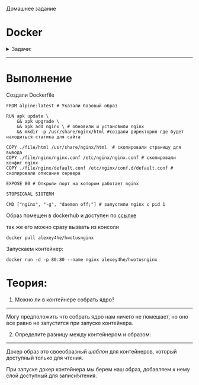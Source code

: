 Домашнее задание

# Docker
<details>
<summary> Задачи: </summary> 

1.Создайте свой кастомный образ nginx на базе alpine. После запуска nginx должен
отдавать кастомную страницу (достаточно изменить дефолтную страницу nginx)

Ответьте на вопрос:
1) Можно ли в контейнере собрать ядро?
2) Определите разницу между контейнером и образом


</details>

_____________________________________________

# Выполнение

Создали Dockerfile 

```
FROM alpine:latest # Указали базовый образ

RUN apk update \
    && apk upgrade \
    && apk add nginx \ # обновили и установили nginx
    && mkdir -p /usr/share/nginx/html #создали директория где будет находиться статика для сайта

COPY ./file/html /usr/share/nginx/html  # скопировали страницу для вывода
COPY ./file/nginx/nginx.conf /etc/nginx/nginx.conf # скопировали конфиг nginx
COPY ./file/nginx/default.conf /etc/nginx/conf.d/default.conf # скопировали описание сервера

EXPOSE 80 # Открыли порт на котором работает nginx 

STOPSIGNAL SIGTERM 

CMD ["nginx", "-g", "daemon off;"] # запустили nginx с pid 1

```
Образ помещен в dockerhub и доступен по [ссылке](https://hub.docker.com/r/alexey4he/hwotusnginx)

так же его можно сразу вызвать из консоли
```
docker pull alexey4he/hwotusnginx
```
Запускаем контейнер: 
```
docker run -d -p 80:80 --name nginx alexey4he/hwotusnginx
```

# Теория:

1) Можно ли в контейнере собрать ядро?
___

Могу предположить что собрать ядро нам ничего не помешает, но оно все равно не запустится при запуске контейнера. 


2)  Определите разницу между контейнером и образом:
___
Докер образ это своеобразный *шаблон* для контейнеров, который  доступный только для чтения. 

При запуске докер контейнера мы берем наш образ, добавляем к нему слой доступный для записи\чтения. 
